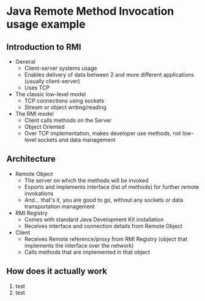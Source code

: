 # Java Remote Method Invocation usage example

## Introduction to RMI
- General
  - Client-server systems usage
  - Enables delivery of data between 2 and more different applications (usually client-server)
  - Uses TCP
- The classic low-level model
  - TCP connections using sockets
  - Stream or object writing/reading
- The RMI model
  - Client calls methods on the Server
  - Object Oriented
  - Over TCP implementation, makes developer use methods, not low-level sockets and data management

## Architecture
- Remote Object
  - The server on which the methods will be invoked
  - Exports and implements interface (list of methods) for further remote invokations
  - And... that's it, you are good to go, without any sockets or data transportation management
- RMI Registry
  - Comes with standard Java Development Kit installation
  - Receives interface and connection details from Remote Object
- Client
  - Receives Remote reference/proxy from RMI Registry (object that implements the interface over the
  network)
  - Calls methods that are implemented in that object

## How does it actually work
1. test
2. test
